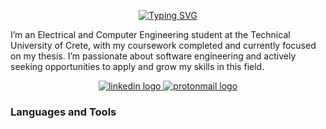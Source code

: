 <p align="center">
  <a href="https://git.io/typing-svg">
    <img src="https://readme-typing-svg.demolab.com?font=Fira+Code&size=22&duration=4000&pause=1000&color=1DB954&center=true&vCenter=true&width=435&lines=Hello+there!%F0%9F%91%8B;I'm+Yorgos+Yaluris." alt="Typing SVG" />
  </a>
</p>

I’m an Electrical and Computer Engineering student at the Technical University of Crete, with my coursework completed and currently focused on my thesis. I’m passionate about software engineering and actively seeking opportunities to apply and grow my skills in this field.



<p align="center">
  <a href="https://www.linkedin.com/in/yaluris/">
    <img src="https://img.shields.io/static/v1?message=LinkedIn&logo=linkedin&label=&color=0077B5&logoColor=white&labelColor=&style=for-the-badge" alt="linkedin logo"  />
  </a>
  <a href="mailto:yorgos.yaluris@proton.me">
    <img src="https://img.shields.io/static/v1?message=Proton%20Mail&logo=protonmail&label=&color=6D4AFF&logoColor=white&labelColor=&style=for-the-badge" alt="protonmail logo"  />
  </a>
</p>

### Languages and Tools

